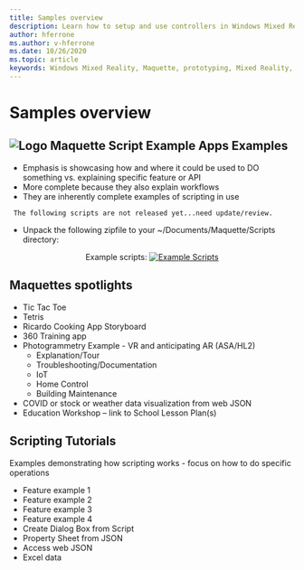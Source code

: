 ```yaml
---
title: Samples overview
description: Learn how to setup and use controllers in Windows Mixed Reality.
author: hferrone
ms.author: v-hferrone
ms.date: 10/26/2020
ms.topic: article
keywords: Windows Mixed Reality, Maquette, prototyping, Mixed Reality, Virtual Reality, VR, MR, Feedback, Feedback Hub, bugs
---
```


# Samples overview

![Logo](/doc_staging/images/MaquetteIcon.png) Maquette Script Example Apps
Examples
--------------
* Emphasis is showcasing how and where it could be used to DO something vs. explaining specific feature or API
* More complete because they also explain workflows
* They are inherently complete examples of scripting in use

` The following scripts are not released yet...need update/review.`
* Unpack the following zipfile to your ~/Documents/Maquette/Scripts directory: 

<p align="center">
Example scripts: <a href="/doc_staging/images/ExampleScripts.zip" download="ExampleScripts.zip">
  <img src="/doc_staging/images/jsicon.png" alt="Example Scripts">
</a>
</p>

Maquettes spotlights
--------------
* Tic Tac Toe
* Tetris
* Ricardo Cooking App Storyboard
* 360 Training app
* Photogrammetry Example - VR and anticipating AR (ASA/HL2)
  * Explanation/Tour
  * Troubleshooting/Documentation
  * IoT
  * Home Control
  * Building Maintenance
* COVID or stock or weather data visualization from web JSON
* Education Workshop – link to School Lesson Plan(s)

Scripting Tutorials
--------------
Examples demonstrating how scripting works - focus on how to do specific operations
* Feature example 1
* Feature example 2
* Feature example 3
* Feature example 4
* Create Dialog Box from Script
* Property Sheet from JSON
* Access web JSON
* Excel data